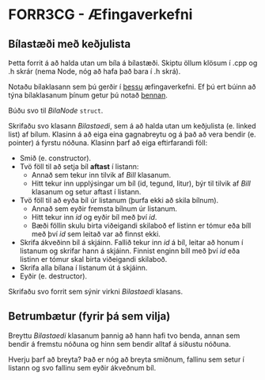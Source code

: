 # FORR3CG - Æfingaverkefni

## Bílastæði með keðjulista

Þetta forrit á að halda utan um bíla á bílastæði. Skiptu öllum klösum í .cpp og .h skrár (nema Node, nóg að hafa það bara í .h skrá).

Notaðu bílaklasann sem þú gerðir í [þessu](https://gist.github.com/gestskoli/6ce1f3234158e12bd5c8fc60de30a0d3) æfingaverkefni. Ef þú ert búinn að týna bílaklasanum þínum getur þú notað [þennan](https://gist.github.com/gestskoli/910f1989c389c963256b6114b62f280f).

Búðu svo til *BilaNode* `struct`.

Skrifaðu svo klasann *Bilastaedi*, sem á að halda utan um keðjulista (e. linked list) af bílum. Klasinn á að eiga eina gagnabreytu og á það að vera bendir (e. pointer) á fyrstu nóðuna. Klasinn þarf að eiga eftirfarandi föll:

- Smið (e. constructor).
- Tvö föll til að setja bíl **aftast** í listann:
  - Annað sem tekur inn tilvik af *Bill* klasanum.
  - Hitt tekur inn upplýsingar um bíl (id, tegund, litur), býr til tilvik af *Bill* klasanum og setur aftast í listann.
- Tvö föll til að eyða bíl úr listanum (þurfa ekki að skila bílnum).
  - Annað sem eyðir fremsta bílnum úr listanum.
  - Hitt tekur inn *id* og eyðir bíl með því *id*.
  - Bæði föllin skulu birta viðeigandi skilaboð ef listinn er tómur eða bíll með því *id* sem leitað var að finnst ekki.
- Skrifa ákveðinn bíl á skjáinn. Fallið tekur inn *id* á bíl, leitar að honum í listanum og skrifar hann á skjáinn. Finnist enginn bíll með því *id* eða listinn er tómur skal birta viðeigandi skilaboð.
- Skrifa alla bílana í listanum út á skjáinn.
- Eyðir (e. destructor).

Skrifaðu svo forrit sem sýnir virkni *Bilastaedi* klasans.

## Betrumbætur (fyrir þá sem vilja)

Breyttu *Bilastaedi* klasanum þannig að hann hafi tvo benda, annan sem bendir á fremstu nóðuna og hinn sem bendir alltaf á síðustu nóðuna.

Hverju þarf að breyta? Það er nóg að breyta smiðnum, fallinu sem setur í listann og svo fallinu sem eyðir ákveðnum bíl.
